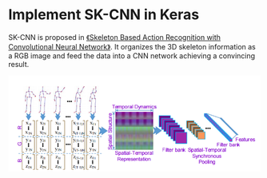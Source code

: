 # Implement SK-CNN in Keras
SK-CNN is proposed in [《Skeleton Based Action Recognition with Convolutional Neural Network》](http://www.nlpr.ia.ac.cn/english/irds/People/lwang/M-MCG_EN/Publications/2015/YD2015ACPR.pdf). It organizes the 3D skeleton information as a RGB image and feed the data into a CNN network achieving a convincing result.

![skcnn][skcnn]



[skcnn]: ./imgs/skcnn.png